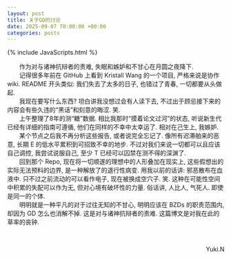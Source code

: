 ```yaml
---
layout: post
title: 关于GD的讨论
date: 2025-09-07 T0:00:00 +00:00
categories: posts
---
```


{% include JavaScripts.html %}

&emsp;&emsp;作为对与诸神抗辩者的责难, 失眠和嫉妒和不甘心在月圆之夜降下.  
&emsp;&emsp;记得很多年前在 GitHub 上看到 Kristall Wang 的一个项目, 严格来说是协作 wiki. README 开头类似: 我们失去了太多的日子, 也错过了青春, 一切都要从头做起.  
&emsp;&emsp;我现在要写什么东西? 坦白讲我没想过会有人读下去, 不过出于顾忌接下来的内容会有些久违的“黑话”和刻意的晦涩. 笑.  
&emsp;&emsp;上午整理了8年的测“糖”数据. 相比我那时“摸着论文过河”的状态, 听说新生代已经有详细的指南可遵循, 他们在同样的不幸中太幸运了. 相对在己生上, 我嫉妒.  
&emsp;&emsp;某个节点之后我不再分析这些报告, 或者说完全忘记了. 像所有迟滞舶来的恶意, 长期 E 的低水平累积到可招致不幸的地步. 不过对我们来说一切都可以且应该自己调控, 我尝试说服自己, 至少 T 已经可以囚禁在测不得的深渊了.  
&emsp;&emsp;回到那个 Repo, 现在将一切顺遂的理想中的人形叠加在现实上, 这些假想出的实际无法预料的边界, 是一种解放了的退行性病变. 用我以前的话讲: 邪恶散布在血液中. 只不过之前流动的可以看作电子, 现在被换成空穴子. 笑. 这种在可能性空间中积累的失配可以作为无, 但对心境有破坏性的力量. 俗话讲, 人比人, 气死人. 即使是同一的个体.  
&emsp;&emsp;明明就是一种平凡的对于过往无知的不甘心, 明明应该在 BZDs 的职责范围内, 却因为 GD 怎么也消解不掉. 这是对与诸神抗辩者的责难. 这篇博文是对我在此的草率的丧钟.  

&emsp;&emsp;
<p align="right">Yuki.N</p>  
